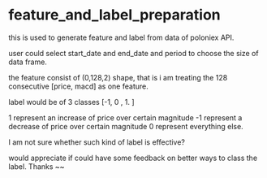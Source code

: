 # feature_and_label_preparation
this is used to generate feature and label from data of poloniex API.

user could select start_date and end_date and period to choose the size of data frame.

the feature consist of (0,128,2) shape, that is i am treating the 128 consecutive [price, macd] as one feature.

label would be of 3 classes [-1, 0 , 1. ]

1 represent an increase of price over certain magnitude
-1 represent a decrease of price over certain magnitude
0 represent everything else.

I am not sure whether such kind of label is effective? 

would appreciate if could have some feedback on better ways to class the label. Thanks ~~
